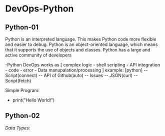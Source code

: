# DevOps-Python

**Python-01**
-
Python is an interpreted language. This makes Python code more flexible and easier to debug.
Python is an object-oriented language, which means that it supports the use of objects and classes. 
Python has a large and active community of developers

-Python DevOps works as [ complex logic - shell scripting - API integration - code - error - Data manupalation/processing ]
example: [python] --Script(connect) -- API of Github(auto) -- Issues -- JSON(curl) -- Script(fetch)

Simple Program:
- print("Hello World!")

**Python-02**
-
*Data Types:*
